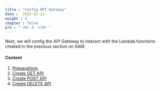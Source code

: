 ```yaml
---
title : "Config API Gateway"
date :  2025-02-11
weight : 4
chapter : false
pre : " <b> 4. </b> "
---
```

Next, we will config the API Gateway to interact with the Lambda functions created in the previous section on SAM.

#### Content

1. [Preparations](4-1-preparations/)
2. [Create GET API](4-2-get-api/)
3. [Create POST API](4-3-post-api/)
4. [Create DELETE API](4-4-delete-api)
